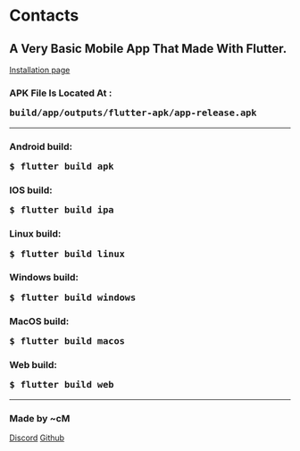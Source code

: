 # Contacts



<h2>A Very Basic Mobile App That Made With Flutter.</h2>
<a href="https://cmardc.github.io/contactsApp/">Installation page</a>
<h3>APK File Is Located At : <pre>build/app/outputs/flutter-apk/app-release.apk</pre></h3>
<hr>
<h3>Android build:  <pre>$ flutter build apk</pre></h3>
<h3>IOS build:      <pre>$ flutter build ipa</pre></h3>
<h3>Linux build:    <pre>$ flutter build linux</pre></h3>
<h3>Windows build:  <pre>$ flutter build windows</pre></h3>
<h3>MacOS build:    <pre>$ flutter build macos</pre></h3>
<h3>Web build:      <pre>$ flutter build web</pre></h3>
<hr>
<h3>Made by ~cM</h3>
<a href="https://discord.gg/5W4XtHkc6g">Discord</a>
<a href="https://github.com/cMardc">Github</a>

